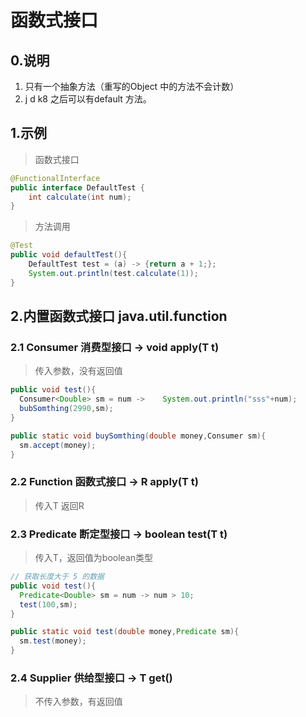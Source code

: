 # 函数式接口

## 0.说明

1. 只有一个抽象方法（重写的Object 中的方法不会计数）
2. j d k8 之后可以有default 方法。

## 1.示例

> 函数式接口

```java
@FunctionalInterface
public interface DefaultTest {
    int calculate(int num);
}
```

> 方法调用

```java
@Test
public void defaultTest(){
    DefaultTest test = (a) -> {return a + 1;};
    System.out.println(test.calculate(1));
}
```

## 2.内置函数式接口 java.util.function

### 2.1 Consumer 消费型接口 -> void apply(T t)

> 传入参数，没有返回值

```java
public void test(){
  Consumer<Double> sm = num -> 	  System.out.println("sss"+num);
  bubSomthing(2990,sm);
}

public static void buySomthing(double money,Consumer sm){
  sm.accept(money);
}
```

### 2.2 Function 函数式接口  -> R apply(T t)

> 传入T 返回R

### 2.3 Predicate 断定型接口 -> boolean test(T t)

> 传入T，返回值为boolean类型

``` java
// 获取长度大于 5 的数据
public void test(){
  Predicate<Double> sm = num -> num > 10;
  test(100,sm);
}

public static void test(double money,Predicate sm){
  sm.test(money);
}
```



### 2.4 Supplier 供给型接口 -> T get()

> 不传入参数，有返回值

